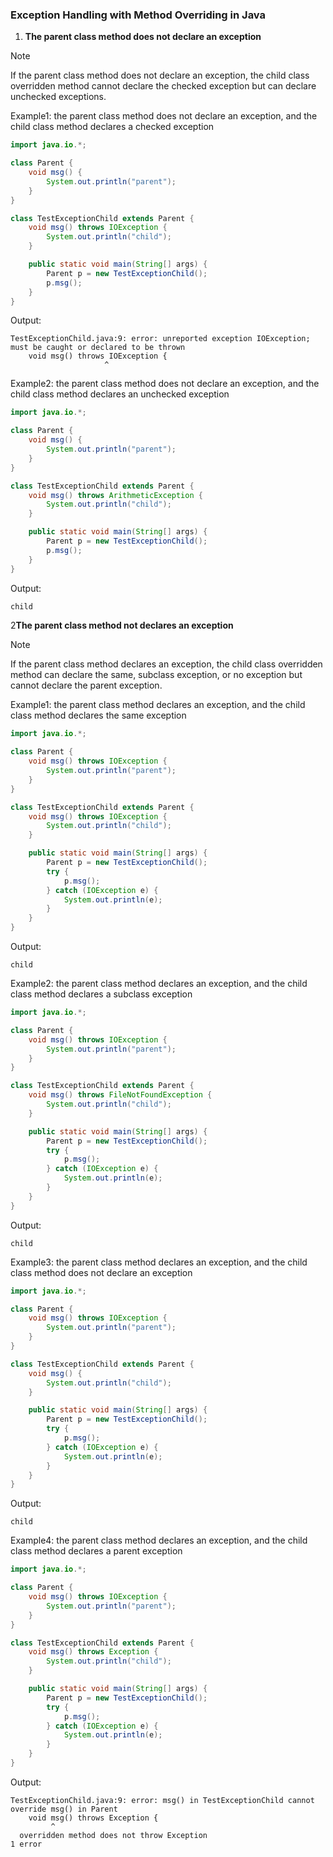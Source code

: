 ### Exception Handling with Method Overriding in Java

1. **The parent class method does not declare an exception**
> [!NOTE]  
> If the parent class method does not declare an exception, the child class overridden method cannot declare the checked exception but can declare unchecked exceptions.

Example1: the parent class method does not declare an exception, and the child class method declares a checked exception
```java
import java.io.*;

class Parent {
    void msg() {
        System.out.println("parent");
    }
}

class TestExceptionChild extends Parent {
    void msg() throws IOException {
        System.out.println("child");
    }

    public static void main(String[] args) {
        Parent p = new TestExceptionChild();
        p.msg();
    }
}
```
Output:  
```
TestExceptionChild.java:9: error: unreported exception IOException; must be caught or declared to be thrown
    void msg() throws IOException {
                     ^
```
Example2: the parent class method does not declare an exception, and the child class method declares an unchecked exception
```java
import java.io.*;

class Parent {
    void msg() {
        System.out.println("parent");
    }
}

class TestExceptionChild extends Parent {
    void msg() throws ArithmeticException {
        System.out.println("child");
    }

    public static void main(String[] args) {
        Parent p = new TestExceptionChild();
        p.msg();
    }
}
```
Output:  
```
child
```

2**The parent class method not declares an exception**
> [!NOTE]
> If the parent class method declares an exception, the child class overridden method can declare the same, subclass exception, or no exception but cannot declare the parent exception.

Example1: the parent class method declares an exception, and the child class method declares the same exception
```java
import java.io.*;
    
class Parent {
    void msg() throws IOException {
        System.out.println("parent");
    }
}

class TestExceptionChild extends Parent {
    void msg() throws IOException {
        System.out.println("child");
    }

    public static void main(String[] args) {
        Parent p = new TestExceptionChild();
        try {
            p.msg();
        } catch (IOException e) {
            System.out.println(e);
        }
    }
}
```
Output:  
```
child
```

Example2: the parent class method declares an exception, and the child class method declares a subclass exception
```java
import java.io.*;

class Parent {
    void msg() throws IOException {
        System.out.println("parent");
    }
}

class TestExceptionChild extends Parent {
    void msg() throws FileNotFoundException {
        System.out.println("child");
    }

    public static void main(String[] args) {
        Parent p = new TestExceptionChild();
        try {
            p.msg();
        } catch (IOException e) {
            System.out.println(e);
        }
    }
}
```
Output:  
```
child
```

Example3: the parent class method declares an exception, and the child class method does
not declare an exception
```java
import java.io.*;

class Parent {
    void msg() throws IOException {
        System.out.println("parent");
    }
}

class TestExceptionChild extends Parent {
    void msg() {
        System.out.println("child");
    }

    public static void main(String[] args) {
        Parent p = new TestExceptionChild();
        try {
            p.msg();
        } catch (IOException e) {
            System.out.println(e);
        }
    }
}
```
Output:  
```
child
```

Example4: the parent class method declares an exception, and the child class method declares a parent exception
```java
import java.io.*;

class Parent {
    void msg() throws IOException {
        System.out.println("parent");
    }
}

class TestExceptionChild extends Parent {
    void msg() throws Exception {
        System.out.println("child");
    }

    public static void main(String[] args) {
        Parent p = new TestExceptionChild();
        try {
            p.msg();
        } catch (IOException e) {
            System.out.println(e);
        }
    }
}
```
Output:  
```
TestExceptionChild.java:9: error: msg() in TestExceptionChild cannot override msg() in Parent
    void msg() throws Exception {
         ^
  overridden method does not throw Exception
1 error
```
